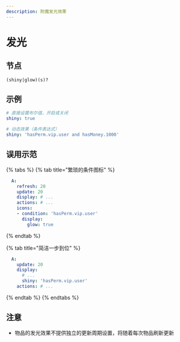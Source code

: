 ```yaml
---
description: 附魔发光效果
---
```


# 发光

## 节点

```text
(shiny|glow)(s)?
```

## 示例

```yaml
# 直接设置布尔值，开启或关闭
shiny: true

# 动态效果（条件表达式）
shiny: 'hasPerm.vip.user and hasMoney.1000'
```

## 误用示范

{% tabs %}
{% tab title="繁琐的条件图标" %}
```yaml
  A:
    refresh: 20
    update: 20
    display: # ...
    actions: # ...
    icons:
    - condition: 'hasPerm.vip.user'
      display:
        glow: true
```
{% endtab %}

{% tab title="简洁一步到位" %}
```yaml
  A:
    update: 20
    display:
      # ...
      shiny: 'hasPerm.vip.user'
    actions: # ...
```
{% endtab %}
{% endtabs %}

## 注意

* 物品的发光效果不提供独立的更新周期设置，将随着每次物品刷新更新

